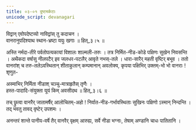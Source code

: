 ```yaml
---
title: ०३-०१ दुष्टमर्कटाः
unicode_script: devanagari
---
```


विद्वान् एवोपदेष्टव्यो नाविद्वांस् तु कदाचन ।  
वानरानुपदिश्याथ स्थान-भ्रष्टा ययुः खगाः ॥ हित्_३।५ ॥  

अस्ति नर्मदा-तीरे पर्वतोपत्यकायां विशालः शाल्मली-तरुः । तत्र निर्मित-नीड-कोडे पक्षिणः सुखेन निवसन्ति । अथैकदा वर्षासु नीलपटैर् इव जलधर-पटलैर् आवृते नभस्-तले । धारा-सारैर् महती वृष्टिर् बभूव । ततो वानरांश् च तरु-तलेऽवस्थितान् शीताकुलान् कम्पमानान् अवलोक्य, कृपया पक्षिभिर् उक्तम्-भो भो वानराः ! शृणुत-  

अस्माभिर् निर्मिता नीडाश् चञ्चु-मात्राहृतैस् तृणैः ।  
हस्त-पादादि-संयुक्ता यूयं किम् अवसीदथ ॥ हित्_३।६ ॥  

तच् छ्रुत्वा वानरैर् जातामर्षैर् आलोचितम्-अहो ! निर्वात-नीड-गर्भावस्थिताः सुखिनः पक्षिणो ऽस्मान् निन्दन्ति । तद् भवतु तावद् वृष्टेर् उपशमः ।  

अनन्तरं शान्ते पानीय-वर्षे तैर् वानरैर् वृक्षम् आरुह्य, सर्वे नीडा भग्नाः, तेषाम् अण्डानि चाधः पातितानि ।  
